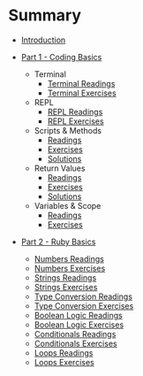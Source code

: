 # Summary

* [Introduction](README.md)

* [Part 1 - Coding Basics](part1/part1.md)
  * Terminal
    * [Terminal Readings](part1/terminal_readings.md)
    * [Terminal Exercises](part1/terminal_exercises.md)
  * REPL
    * [REPL Readings](part1/repl_readings.md)
    * [REPL Exercises](part1/repl_exercises.md)
  * Scripts & Methods
    * [Readings](part1/scripts_and_methods_readings.md)
    * [Exercises](part1/scripts_and_methods_exercises.md)
    * [Solutions](part1/scripts_and_methods_solutions.md)
  * Return Values
    * [Readings](part1/return_readings.md)
    * [Exercises](part1/return_exercises.md)
    * [Solutions](part1/return_solutions.md)
  * Variables & Scope
    * [Readings](part1/variables_and_scope_readings.md)
    * [Exercises](part1/variables_and_scope_exercises.md)

* [Part 2 - Ruby Basics](part2/part2.md)
  * [Numbers Readings](part2/numbers_readings.md)
  * [Numbers Exercises](part2/numbers_exercises.md)
  * [Strings Readings](part2/strings_readings.md)
  * [Strings Exercises](part2/strings_exercises.md)
  * [Type Conversion Readings](part2/type_conversion_readings.md)
  * [Type Conversion Exercises](part2/type_conversion_exercises.md)
  * [Boolean Logic Readings](part2/boolean_logic_readings.md)
  * [Boolean Logic Exercises](part2/boolean_logic_exercises.md)
  * [Conditionals Readings](part2/conditionals_readings.md)
  * [Conditionals Exercises](part2/conditionals_exercises.md)
  * [Loops Readings](part2/loops_readings.md)
  * [Loops Exercises](part2/loops_exercises.md)

  [](solutions/return_exercises_solutions.md)
